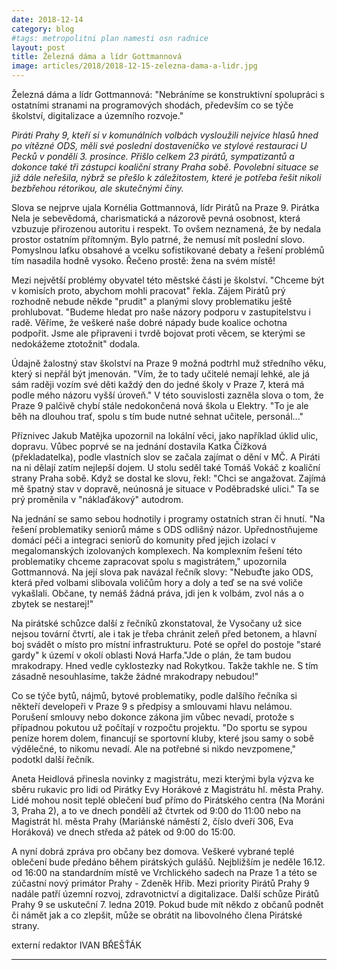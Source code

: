 ```yaml
---
date: 2018-12-14
category: blog
#tags: metropolitni plan namesti osn radnice
layout: post
title: Železná dáma a lídr Gottmannová
image: articles/2018/2018-12-15-zelezna-dama-a-lidr.jpg
---
```

Železná dáma a lídr Gottmannová: "Nebráníme se konstruktivní spolupráci s ostatními stranami na programových shodách, především co se týče školství, digitalizace a územního rozvoje."

*Piráti Prahy 9, kteří si v komunálních volbách vysloužili nejvíce hlasů hned po vítězné ODS, měli své poslední dostaveníčko ve stylové restauraci U Pecků v pondělí 3. prosince. Přišlo celkem 23 pirátů, sympatizantů a dokonce také tři zástupci koaliční strany Praha sobě. Povolební situace se již dále neřešila, nýbrž se přešlo k záležitostem, které je potřeba řešit nikoli bezbřehou rétorikou, ale skutečnými činy.*

Slova se nejprve ujala Kornélia Gottmannová, lídr Pirátů na Praze 9. Pirátka Nela je sebevědomá, charismatická a názorově pevná osobnost, která vzbuzuje přirozenou autoritu i respekt. To ovšem neznamená, že by nedala prostor ostatním přítomným. Bylo patrné, že nemusí mít poslední slovo. Pomyslnou laťku obsahové a vcelku sofistikované debaty a řešení problémů tím nasadila hodně vysoko. Řečeno prostě: žena na svém místě!

Mezi největší problémy obyvatel této městské části je školství. "Chceme být v komisích proto, abychom mohli pracovat" řekla. Zájem Pirátů prý rozhodně nebude někde "prudit" a planými slovy problematiku ještě prohlubovat. "Budeme hledat pro naše názory podporu v zastupitelstvu i radě. Věříme, že veškeré naše dobré nápady bude koalice ochotna podpořit. Jsme ale připraveni i tvrdě bojovat  proti věcem, se kterými se nedokážeme ztotožnit" dodala.

Údajně žalostný stav školství na Praze 9 možná podtrhl muž středního věku, který si nepřál být jmenován. "Vím, že to tady učitelé nemají lehké, ale já sám raději vozím své děti každý den do jedné školy v Praze 7, která má podle mého názoru vyšší úroveň." 
V této souvislosti zazněla slova o tom, že  Praze 9 palčivě chybí stále nedokončená nová škola u Elektry. "To je ale běh na dlouhou trať, spolu s tím bude nutné sehnat učitele, personál..." 

Příznivec Jakub Matějka upozornil na lokální věci, jako například úklid ulic, dopravu. Vůbec poprvé se na jednání dostavila Katka Čížková (překladatelka), podle vlastních slov se začala zajímat o dění v MČ. A Piráti na ni dělají zatím nejlepší dojem. U stolu seděl také Tomáš Vokáč z koaliční strany Praha sobě. Když se dostal ke slovu, řekl: "Chci se angažovat. Zajímá mě špatný stav v dopravě, neúnosná je situace v Poděbradské ulici." Ta se prý proměnila v "náklaďákový" autodrom. 

Na jednání se samo sebou hodnotily i programy ostatních stran či hnutí. "Na řešení problematiky seniorů máme s ODS odlišný názor. Upřednostňujeme domácí péči a integraci seniorů do komunity před jejich izolací v megalomanských izolovaných komplexech. Na komplexním řešení této problematiky chceme zapracovat spolu s magistrátem," upozornila Gottmannová. Na její slova pak navázal řečník slovy:  "Nebuďte jako ODS, která před volbami slibovala voličům hory a doly a teď se na své voliče vykašlali. Občane, ty nemáš žádná práva, jdi jen k volbám, zvol nás a o zbytek se nestarej!" 

Na pirátské schůzce další z řečníků zkonstatoval, že Vysočany už sice nejsou tovární čtvrtí, ale i tak je třeba chránit zeleň před betonem, a hlavní boj svádět o místo pro místní infrastrukturu. Poté se opřel do postoje "staré gardy" k území v okolí oblasti Nová Harfa."Jde o plán, že tam budou mrakodrapy. Hned vedle cyklostezky nad Rokytkou. Takže takhle ne. S tím zásadně nesouhlasíme, takže žádné mrakodrapy nebudou!" 

Co se týče bytů, nájmů, bytové problematiky, podle dalšího řečníka si někteří developeři v Praze 9 s předpisy a smlouvami hlavu nelámou. Porušení smlouvy nebo dokonce zákona jim vůbec nevadí, protože s případnou pokutou už počítají v rozpočtu projektu.
"Do sportu se sypou peníze horem dolem, financují se sportovní kluby, které jsou samy o sobě výdělečné, to nikomu nevadí. Ale na potřebné si nikdo nevzpomene," podotkl další řečník. 

Aneta Heidlová přinesla novinky z magistrátu, mezi kterými byla výzva ke sběru rukavic pro lidi od Pirátky Evy Horákové z Magistrátu hl. města Prahy. Lidé mohou nosit teplé oblečení buď přímo do Pirátského centra (Na Moráni 3, Praha 2), a to ve dnech pondělí až čtvrtek od 9:00 do 11:00 nebo na Magistrát hl. města Prahy (Mariánské náměstí 2, číslo dveří 306, Eva Horáková) ve dnech středa až pátek od 9:00 do 15:00. 

A nyní dobrá zpráva pro občany bez domova. Veškeré vybrané teplé oblečení bude předáno během pirátských gulášů. Nejbližším je neděle  16.12. od 16:00 na standardním místě ve Vrchlického sadech na Praze 1 a této se zúčastní nový primátor Prahy - Zdeněk Hřib.
Mezi priority Pirátů Prahy 9 nadále patří územní rozvoj, zdravotnictví a digitalizace. 
Další schůze Pirátů Prahy 9 se uskuteční 7. ledna 2019. Pokud bude mít někdo z občanů podnět či námět jak a co zlepšit, může se obrátit na libovolného člena Pirátské strany. 

externí redaktor
IVAN BŘEŠŤÁK


---

